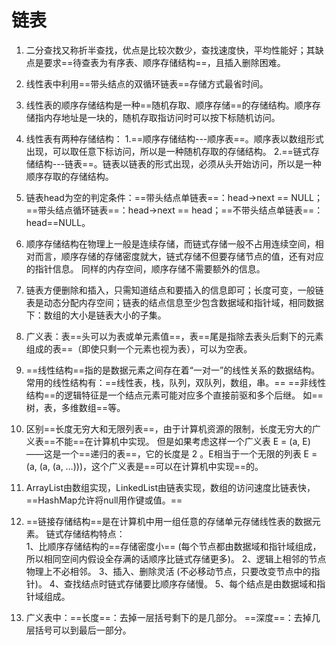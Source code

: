 # 链表
1. 二分查找又称折半查找，优点是比较次数少，查找速度快，平均性能好；其缺点是要求==待查表为有序表、顺序存储结构==，且插入删除困难。
2. 线性表中利用==带头结点的双循环链表==存储方式最省时间。
3. 线性表的顺序存储结构是一种==随机存取、顺序存储==的存储结构。顺序存储指内存地址是一块的，随机存取指访问时可以按下标随机访问。
4. 线性表有两种存储结构：
1.==顺序存储结构---顺序表==。顺序表以数组形式出现，可以取任意下标访问，所以是一种随机存取的存储结构。
2.==链式存储结构---链表==。链表以链表的形式出现，必须从头开始访问，所以是一种顺序存取的存储结构。
5. 链表head为空的判定条件：==带头结点单链表==：head->next == NULL；==带头结点循环链表==：head->next == head；==不带头结点单链表==：head==NULL。
6.  顺序存储结构在物理上一般是连续存储，而链式存储一般不占用连续空间，相对而言，顺序存储的存储密度就大，链式存储不但要存储节点的值，还有对应的指针信息。 同样的内存空间，顺序存储不需要额外的信息。
7. 链表方便删除和插入，只需知道结点和要插入的信息即可；长度可变，一般链表是动态分配内存空间；链表的结点信息至少包含数据域和指针域，相同数据下：数组的大小是链表大小的子集。
8. 广义表：表==头可以为表或单元素值==，表==尾是指除去表头后剩下的元素组成的表==（即使只剩一个元素也视为表），可以为空表。

5. ==线性结构==指的是数据元素之间存在着“一对一”的线性关系的数据结构。
常用的线性结构有：==线性表，栈，队列，双队列，数组，串。==
==非线性结构==的逻辑特征是一个结点元素可能对应多个直接前驱和多个后继。
如==树，表，多维数组==等。
10. 区别==长度无穷大和无限列表==，由于计算机资源的限制，长度无穷大的广义表==不能==在计算机中实现。 但是如果考虑这样一个广义表 E = (a, E) ——这是一个==递归的表==，它的长度是 2 。E相当于一个无限的列表 E = (a, (a, (a, …)))，这个广义表是==可以在计算机中实现==的。
11. ArrayList由数组实现，LinkedList由链表实现，数组的访问速度比链表快，==HashMap允许将null用作键或值。==
12. ==链接存储结构==是在计算机中用一组任意的存储单元存储线性表的数据元素。
链式存储结构特点：  
1、比顺序存储结构的==存储密度小== (每个节点都由数据域和指针域组成，所以相同空间内假设全存满的话顺序比链式存储更多)。
2、逻辑上相邻的节点物理上不必相邻。
3、插入、删除灵活 (不必移动节点，只要改变节点中的指针)。
4、查找结点时链式存储要比顺序存储慢。
5、每个结点是由数据域和指针域组成。
13. 广义表中：==长度==：去掉一层括号剩下的是几部分。 
==深度==：去掉几层括号可以到最后一部分。